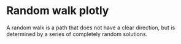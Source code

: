 # Random walk plotly
 A random walk is a path that does not have a clear direction, but is determined by a series of completely random solutions.
